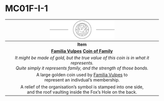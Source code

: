 # MC01F-I-1

| <img src="../../../images/card-icons/familia-vulpes.png" height="60" /> |
|:---:|
| **Item** |
| **[Familia Vulpes](../../../organisations/familia-vulpes.md) [Coin of Family](../../../items/coin-of-family.md)** |
| *It might be made of gold, but the true value of this coin is in what it represents.<br>Quite simply it represents family, and the strength of those bonds.* |
| A large golden coin used by [Familia Vulpes](../../../organisations/familia-vulpes.md) to<br>represent an indivdual’s membership. |
| A relief of the organisation’s symbol is stamped into one side,<br>and the roof vaulting inside the Fox’s Hole on the back. |
